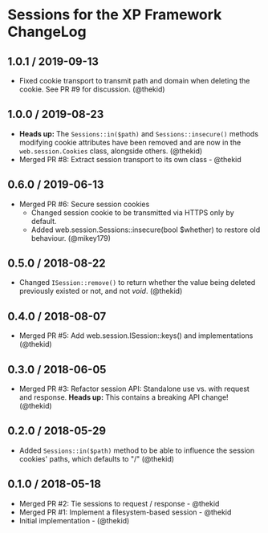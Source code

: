 Sessions for the XP Framework ChangeLog
========================================================================

## 1.0.1 / 2019-09-13

* Fixed cookie transport to transmit path and domain when deleting the
  cookie. See PR #9 for discussion.
  (@thekid)

## 1.0.0 / 2019-08-23

* **Heads up:** The `Sessions::in($path)` and `Sessions::insecure()`
  methods modifying cookie attributes have been removed and are now in
  the `web.session.Cookies` class, alongside others.
  (@thekid)
* Merged PR #8: Extract session transport to its own class - @thekid

## 0.6.0 / 2019-06-13

* Merged PR #6: Secure session cookies
  - Changed session cookie to be transmitted via HTTPS only by default.
  - Added web.session.Sessions::insecure(bool $whether) to restore old behaviour.
  (@mikey179)

## 0.5.0 / 2018-08-22

* Changed `ISession::remove()` to return whether the value being deleted
  previously existed or not, and not *void*.
  (@thekid)

## 0.4.0 / 2018-08-07

* Merged PR #5: Add web.session.ISession::keys() and implementations
  (@thekid)

## 0.3.0 / 2018-06-05

* Merged PR #3: Refactor session API: Standalone use vs. with request
  and response. **Heads up:** This contains a breaking API change!
  (@thekid)

## 0.2.0 / 2018-05-29

* Added `Sessions::in($path)` method to be able to influence the session 
  cookies' paths, which defaults to "/"
  (@thekid)

## 0.1.0 / 2018-05-18

* Merged PR #2: Tie sessions to request / response - @thekid
* Merged PR #1: Implement a filesystem-based session - @thekid
* Initial implementation - (@thekid)
